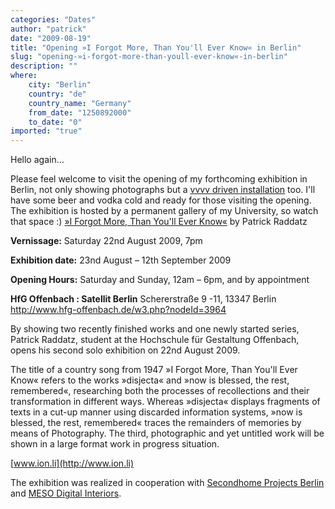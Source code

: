 ```yaml
---
categories: "Dates"
author: "patrick"
date: "2009-08-19"
title: "Opening »I Forgot More, Than You'll Ever Know« in Berlin"
slug: "opening-»i-forgot-more-than-youll-ever-know«-in-berlin"
description: ""
where: 
    city: "Berlin"
    country: "de"
    country_name: "Germany"
    from_date: "1250892000"
    to_date: "0"
imported: "true"
---
```



Hello again…

Please feel welcome to visit the opening of my forthcoming exhibition in Berlin, not only showing photographs but a [vvvv driven installation](http://ion.li/projekte-projects/disjecta) too. I'll have some beer and vodka cold and ready for those visiting the opening. The exhibition is hosted by a permanent gallery of my University, so watch that space :)
[»I Forgot More, Than You'll Ever Know«](http://www.hfg-offenbach.de/index.php?nodeId=3879)
by Patrick Raddatz

**Vernissage:**
Saturday 22nd August 2009, 7pm

**Exhibition date:**
23nd August – 12th September 2009

**Opening Hours:**
Saturday and Sunday, 12am – 6pm, and by appointment

**HfG Offenbach : Satellit Berlin**
Schererstraße 9 -11, 13347 Berlin
http://www.hfg-offenbach.de/w3.php?nodeId=3964

By showing two recently finished works and one newly started series, Patrick Raddatz, student at the Hochschule für Gestaltung Offenbach, opens his second solo exhibition on 22nd August 2009.

The title of a country song from 1947 »I Forgot More, Than You'll Ever Know« refers to the works »disjecta« and »now is blessed, the rest, remembered«, researching both the processes of recollections and their transformation in different ways. Whereas »disjecta« displays fragments of texts in a cut-up manner using discarded information systems, »now is blessed, the rest, remembered« traces the remainders of memories by means of Photography. The third, photographic and yet untitled work will be shown in a large format work in progress situation.

[www.ion.li](http://www.ion.li)

The exhibition was realized in cooperation with [Secondhome Projects Berlin](http://www.oursecondhome.de/projects) and [MESO Digital Interiors](http://www.meso.net).
